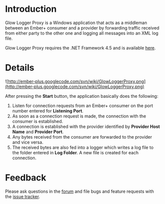# Introduction #

Glow Logger Proxy is a Windows application that acts as a middleman between an Ember+ consumer and a provider by forwarding traffic received from either party to the other one and logging all messages into an XML log file.

Glow Logger Proxy requires the .NET Framework 4.5 and is available [here](https://drive.google.com/uc?id=0B8xV96MSXVvqUDZFYnN0b3hVWDQ&export=download).


# Details #

![http://ember-plus.googlecode.com/svn/wiki/GlowLoggerProxy.png](http://ember-plus.googlecode.com/svn/wiki/GlowLoggerProxy.png)

After pressing the **Start** button, the application basically does the following:

  1. Listen for connection requests from an Ember+ consumer on the port number entered for **Listening Port**.
  1. As soon as a connection request is made, the connection with the consumer is established.
  1. A connection is established with the provider identified by **Provider Host Name** and **Provider Port**.
  1. Any bytes received from the consumer are forwarded to the provider and vice versa.
  1. The received bytes are also fed into a logger which writes a log file to the folder entered in **Log Folder**. A new file is created for each connection.


# Feedback #

Please ask questions in the [forum](https://groups.google.com/forum/#!forum/ember-plus-discuss) and file bugs and feature requests with the [issue tracker](http://code.google.com/p/ember-plus/issues/list).
